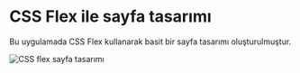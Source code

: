 <h1>CSS Flex ile sayfa tasarımı</h1>
<p>Bu uygulamada CSS Flex kullanarak basit bir sayfa tasarımı oluşturulmuştur.</p>
<img src="#" alt="CSS flex sayfa tasarımı">
